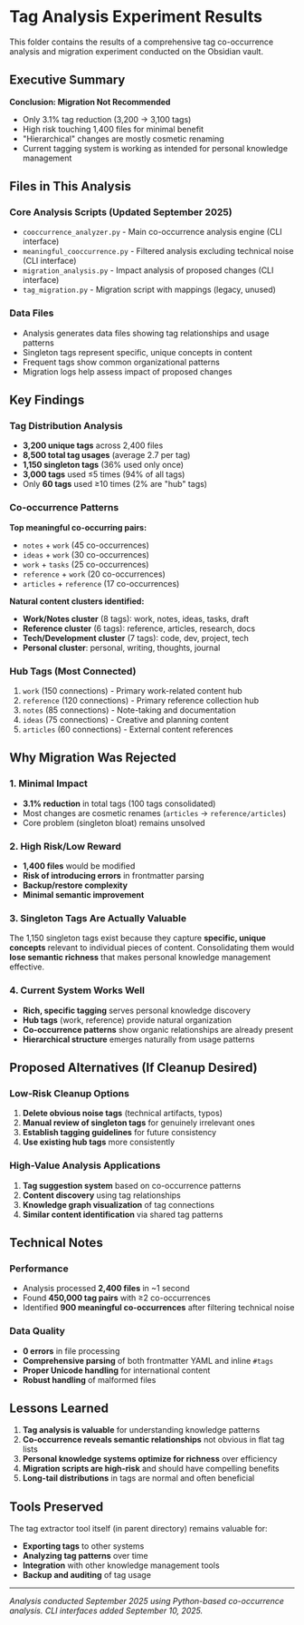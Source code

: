 # Tag Analysis Experiment Results

This folder contains the results of a comprehensive tag co-occurrence analysis and migration experiment conducted on the Obsidian vault.

## Executive Summary

**Conclusion: Migration Not Recommended**
- Only 3.1% tag reduction (3,200 → 3,100 tags) 
- High risk touching 1,400 files for minimal benefit
- "Hierarchical" changes are mostly cosmetic renaming
- Current tagging system is working as intended for personal knowledge management

## Files in This Analysis

### Core Analysis Scripts (Updated September 2025)
- `cooccurrence_analyzer.py` - Main co-occurrence analysis engine (CLI interface)
- `meaningful_cooccurrence.py` - Filtered analysis excluding technical noise (CLI interface)
- `migration_analysis.py` - Impact analysis of proposed changes (CLI interface)
- `tag_migration.py` - Migration script with mappings (legacy, unused)

### Data Files
- Analysis generates data files showing tag relationships and usage patterns
- Singleton tags represent specific, unique concepts in content
- Frequent tags show common organizational patterns
- Migration logs help assess impact of proposed changes

## Key Findings

### Tag Distribution Analysis
- **3,200 unique tags** across 2,400 files
- **8,500 total tag usages** (average 2.7 per tag)
- **1,150 singleton tags** (36% used only once)
- **3,000 tags** used ≤5 times (94% of all tags)
- Only **60 tags** used ≥10 times (2% are "hub" tags)

### Co-occurrence Patterns
**Top meaningful co-occurring pairs:**
- `notes` + `work` (45 co-occurrences)
- `ideas` + `work` (30 co-occurrences)  
- `work` + `tasks` (25 co-occurrences)
- `reference` + `work` (20 co-occurrences)
- `articles` + `reference` (17 co-occurrences)

**Natural content clusters identified:**
- **Work/Notes cluster** (8 tags): work, notes, ideas, tasks, draft
- **Reference cluster** (6 tags): reference, articles, research, docs
- **Tech/Development cluster** (7 tags): code, dev, project, tech
- **Personal cluster**: personal, writing, thoughts, journal

### Hub Tags (Most Connected)
1. `work` (150 connections) - Primary work-related content hub
2. `reference` (120 connections) - Primary reference collection hub
3. `notes` (85 connections) - Note-taking and documentation
4. `ideas` (75 connections) - Creative and planning content
5. `articles` (60 connections) - External content references

## Why Migration Was Rejected

### 1. Minimal Impact
- **3.1% reduction** in total tags (100 tags consolidated)
- Most changes are cosmetic renames (`articles` → `reference/articles`)
- Core problem (singleton bloat) remains unsolved

### 2. High Risk/Low Reward
- **1,400 files** would be modified 
- **Risk of introducing errors** in frontmatter parsing
- **Backup/restore complexity** 
- **Minimal semantic improvement**

### 3. Singleton Tags Are Actually Valuable
The 1,150 singleton tags exist because they capture **specific, unique concepts** relevant to individual pieces of content. Consolidating them would **lose semantic richness** that makes personal knowledge management effective.

### 4. Current System Works Well
- **Rich, specific tagging** serves personal knowledge discovery
- **Hub tags** (work, reference) provide natural organization
- **Co-occurrence patterns** show organic relationships are already present
- **Hierarchical structure** emerges naturally from usage patterns

## Proposed Alternatives (If Cleanup Desired)

### Low-Risk Cleanup Options
1. **Delete obvious noise tags** (technical artifacts, typos)
2. **Manual review of singleton tags** for genuinely irrelevant ones
3. **Establish tagging guidelines** for future consistency
4. **Use existing hub tags** more consistently

### High-Value Analysis Applications
1. **Tag suggestion system** based on co-occurrence patterns
2. **Content discovery** using tag relationships
3. **Knowledge graph visualization** of tag connections
4. **Similar content identification** via shared tag patterns

## Technical Notes

### Performance
- Analysis processed **2,400 files** in ~1 second
- Found **450,000 tag pairs** with ≥2 co-occurrences
- Identified **900 meaningful co-occurrences** after filtering technical noise

### Data Quality
- **0 errors** in file processing
- **Comprehensive parsing** of both frontmatter YAML and inline `#tags`
- **Proper Unicode handling** for international content
- **Robust handling** of malformed files

## Lessons Learned

1. **Tag analysis is valuable** for understanding knowledge patterns
2. **Co-occurrence reveals semantic relationships** not obvious in flat tag lists  
3. **Personal knowledge systems optimize for richness** over efficiency
4. **Migration scripts are high-risk** and should have compelling benefits
5. **Long-tail distributions** in tags are normal and often beneficial

## Tools Preserved

The tag extractor tool itself (in parent directory) remains valuable for:
- **Exporting tags** to other systems
- **Analyzing tag patterns** over time  
- **Integration** with other knowledge management tools
- **Backup and auditing** of tag usage

---

*Analysis conducted September 2025 using Python-based co-occurrence analysis. CLI interfaces added September 10, 2025.*
